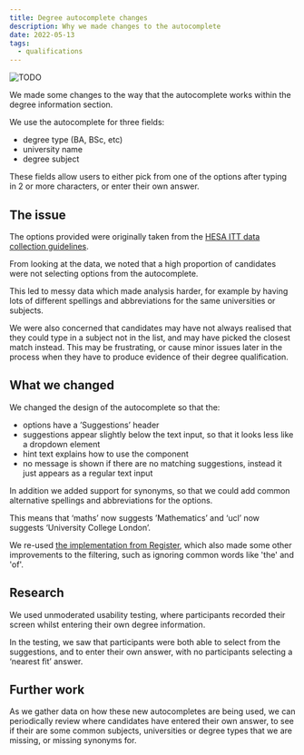 ```yaml
---
title: Degree autocomplete changes
description: Why we made changes to the autocomplete
date: 2022-05-13
tags:
  - qualifications
---
```


![TODO](degree-autocomplete-changes.png "Old and new autocompletes")

We made some changes to the way that the autocomplete works within the degree information section.

We use the autocomplete for three fields:

* degree type (BA, BSc, etc)
* university name
* degree subject

These fields allow users to either pick from one of the options after typing in 2 or more characters, or enter their own answer.

## The issue

The options provided were originally taken from the [HESA ITT data collection guidelines](https://www.hesa.ac.uk/collection/c21053/index).

From looking at the data, we noted that a high proportion of candidates were not selecting options from the autocomplete.

This led to messy data which made analysis harder, for example by having lots of different spellings and abbreviations for the same universities or subjects.

We were also concerned that candidates may have not always realised that they could type in a subject not in the list, and may have picked the closest match instead. This may be frustrating, or cause minor issues later in the process when they have to produce evidence of their degree qualification.

## What we changed

We changed the design of the autocomplete so that the:

* options have a ’Suggestions’ header
* suggestions appear slightly below the text input, so that it looks less like a dropdown element
* hint text explains how to use the component
* no message is shown if there are no matching suggestions, instead it just appears as a regular text input

In addition we added support for synonyms, so that we could add common alternative spellings and abbreviations for the options.

This means that ‘maths’ now suggests ’Mathematics’ and ‘ucl’ now suggests ‘University College London’.

We re-used [the implementation from Register](/register-trainee-teachers/autocomplete-improvements/), which also made some other improvements to the filtering, such as ignoring common words like 'the' and 'of'.

## Research

We used unmoderated usability testing, where participants recorded their screen whilst entering their own degree information.

In the testing, we saw that participants were both able to select from the suggestions, and to enter their own answer, with no participants selecting a ‘nearest fit’ answer.

## Further work

As we gather data on how these new autocompletes are being used, we can periodically review where candidates have entered their own answer, to see if their are some common subjects, universities or degree types that we are missing, or missing synonyms for.
